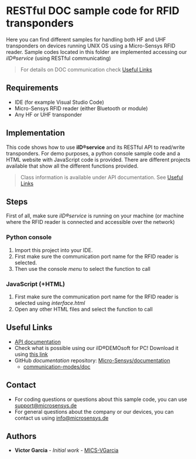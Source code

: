 # RESTful DOC sample code for RFID transponders
Here you can find different samples for handling both HF and UHF transponders on devices running UNIX OS using a Micro-Sensys RFID reader.
Sample codes located in this folder are implemented accessing our *iID®service* (using RESTful communicating) 

> For details on DOC communication check [Useful Links](#Useful-Links) 


## Requirements
* IDE (for example Visual Studio Code)
* Micro-Sensys RFID reader (either Bluetooth or module)
* Any HF or UHF transponder

## Implementation
This code shows how to use **iID®service** and its RESTful API to read/write transponders. 
For demo purposes, a python console sample code and a HTML website with JavaScript code is provided. There are different projects available that show all the different functions provided.

> Class information is available under API documentation. See [Useful Links](#Useful-Links)

## Steps 
First of all, make sure *iID®service* is running on your machine (or machine where the RFID reader is connected and accessible over the network)

### Python console
 1. Import this project into your IDE. 
 2. First make sure the communication port name for the RFID reader is selected. 
 3. Then use the console *menu* to select the function to call

### JavaScript (+HTML)
 1. First make sure the communication port name for the RFID reader is selected using *interface.html*
 2. Open any other HTML files and select the function to call

## Useful Links
* [API documentation](https://www.microsensys.de/downloads/DevSamples/Libraries/Windows/iIDservice%20-%20RESTful/APIDoc_iIDservice_1.3_E.pdf)
* Check what is possible using our iID®DEMOsoft for PC! Download it using [this link](https://www.microsensys.de/downloads/CDContent/Install/iID%c2%ae%20DEMOsoft.zip)
* GitHub *documentation* repository: [Micro-Sensys/documentation](https://github.com/Micro-Sensys/documentation)
	* [communication-modes/doc](https://github.com/Micro-Sensys/documentation/tree/master/communication-modes/doc)

## Contact

* For coding questions or questions about this sample code, you can use [support@microsensys.de](mailto:support@microsensys.de)
* For general questions about the company or our devices, you can contact us using [info@microsensys.de](mailto:info@microsensys.de)

## Authors

* **Victor Garcia** - *Initial work* - [MICS-VGarcia](https://github.com/MICS-VGarcia/)
